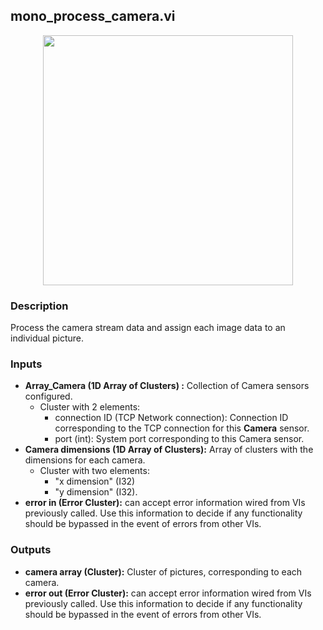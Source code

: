 ## mono_process_camera.vi
<p align="center">
<img src="https://github.com/monoDriveIO/client/blob/lv_client_docs/WikiPhotos/LV_client/sensors/monoDrive_lvlib_mono__proccess__camerac.png?raw=true" 
width="400"  />
</p>

### Description
Process the camera stream data and assign each image data to an individual picture.

### Inputs

- **Array_Camera (1D Array of Clusters) :** Collection of Camera sensors configured.
  - Cluster with 2 elements:
    * connection ID (TCP Network connection): Connection ID corresponding to the TCP connection for this **Camera** sensor.
    * port (int): System port corresponding to this Camera sensor.
- **Camera dimensions (1D Array of Clusters):** Array of clusters with the dimensions for each camera.
  - Cluster with two elements:
    * "x dimension" (I32) 
    * "y dimension" (I32).
- **error in (Error Cluster):** can accept error information wired from VIs previously called. Use this information to decide if any functionality should be bypassed in the event of errors from other VIs.

### Outputs

- **camera array (Cluster):** Cluster of pictures, corresponding to each camera.  
- **error out (Error Cluster):** can accept error information wired from VIs previously called. Use this information to decide if any functionality should be bypassed in the event of errors from other VIs.

